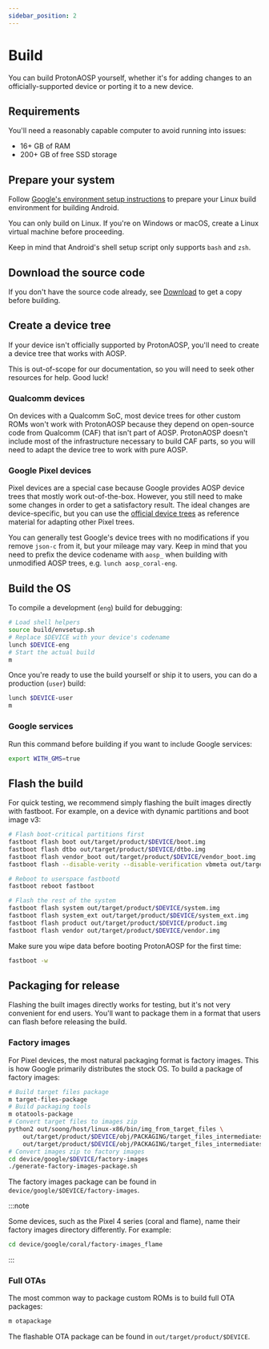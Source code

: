 ```yaml
---
sidebar_position: 2
---
```


# Build

You can build ProtonAOSP yourself, whether it's for adding changes to an officially-supported device or porting it to a new device.

## Requirements

You'll need a reasonably capable computer to avoid running into issues:

- 16+ GB of RAM
- 200+ GB of free SSD storage

## Prepare your system

Follow [Google's environment setup instructions](https://source.android.com/setup/build/initializing#setting-up-a-linux-build-environment) to prepare your Linux build environment for building Android.

You can only build on Linux. If you're on Windows or macOS, create a Linux virtual machine before proceeding.

Keep in mind that Android's shell setup script only supports `bash` and `zsh`.

## Download the source code

If you don't have the source code already, see [Download](download.md) to get a copy before building.

## Create a device tree

If your device isn't officially supported by ProtonAOSP, you'll need to create a device tree that works with AOSP.

This is out-of-scope for our documentation, so you will need to seek other resources for help. Good luck!

### Qualcomm devices

On devices with a Qualcomm SoC, most device trees for other custom ROMs won't work with ProtonAOSP because they depend on open-source code from Qualcomm (CAF) that isn't part of AOSP. ProtonAOSP doesn't include most of the infrastructure necessary to build CAF parts, so you will need to adapt the device tree to work with pure AOSP.

### Google Pixel devices

Pixel devices are a special case because Google provides AOSP device trees that mostly work out-of-the-box. However, you still need to make some changes in order to get a satisfactory result. The ideal changes are device-specific, but you can use the [official device trees](official-device-trees.md) as reference material for adapting other Pixel trees.

You can generally test Google's device trees with no modifications if you remove `json-c` from it, but your mileage may vary. Keep in mind that you need to prefix the device codename with `aosp_` when building with unmodified AOSP trees, e.g. `lunch aosp_coral-eng`.

## Build the OS

To compile a development (`eng`) build for debugging:

```bash
# Load shell helpers
source build/envsetup.sh
# Replace $DEVICE with your device's codename
lunch $DEVICE-eng
# Start the actual build
m
```

Once you're ready to use the build yourself or ship it to users, you can do a production (`user`) build:

```bash
lunch $DEVICE-user
m
```

### Google services

Run this command before building if you want to include Google services:

```bash
export WITH_GMS=true
```

## Flash the build

For quick testing, we recommend simply flashing the built images directly with fastboot. For example, on a device with dynamic partitions and boot image v3:

```bash
# Flash boot-critical partitions first
fastboot flash boot out/target/product/$DEVICE/boot.img
fastboot flash dtbo out/target/product/$DEVICE/dtbo.img
fastboot flash vendor_boot out/target/product/$DEVICE/vendor_boot.img
fastboot flash --disable-verity --disable-verification vbmeta out/target/product/$DEVICE/vbmeta.img

# Reboot to userspace fastbootd
fastboot reboot fastboot

# Flash the rest of the system
fastboot flash system out/target/product/$DEVICE/system.img
fastboot flash system_ext out/target/product/$DEVICE/system_ext.img
fastboot flash product out/target/product/$DEVICE/product.img
fastboot flash vendor out/target/product/$DEVICE/vendor.img
```

Make sure you wipe data before booting ProtonAOSP for the first time:

```bash
fastboot -w
```

## Packaging for release

Flashing the built images directly works for testing, but it's not very convenient for end users. You'll want to package them in a format that users can flash before releasing the build.

### Factory images

For Pixel devices, the most natural packaging format is factory images. This is how Google primarily distributes the stock OS. To build a package of factory images:

```bash
# Build target files package
m target-files-package
# Build packaging tools
m otatools-package
# Convert target files to images zip
python2 out/soong/host/linux-x86/bin/img_from_target_files \
    out/target/product/$DEVICE/obj/PACKAGING/target_files_intermediates/$DEVICE-target_files-eng.$USER.zip \
    out/target/product/$DEVICE/obj/PACKAGING/target_files_intermediates/$DEVICE-img-eng.$USER.zip
# Convert images zip to factory images
cd device/google/$DEVICE/factory-images
./generate-factory-images-package.sh
```

The factory images package can be found in `device/google/$DEVICE/factory-images`.

:::note

Some devices, such as the Pixel 4 series (coral and flame), name their factory images directory differently. For example:

```bash
cd device/google/coral/factory-images_flame
```

:::

### Full OTAs

The most common way to package custom ROMs is to build full OTA packages:

```bash
m otapackage
```

The flashable OTA package can be found in `out/target/product/$DEVICE`.
